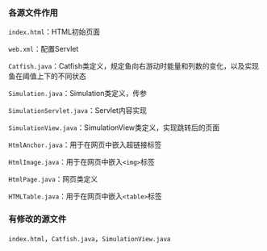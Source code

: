 ### 各源文件作用

`index.html`：HTML初始页面

`web.xml`：配置Servlet

`Catfish.java`：Catfish类定义，规定鱼向右游动时能量和列数的变化，以及实现鱼在阈值上下的不同状态

`Simulation.java`：Simulation类定义，传参

`SimulationServlet.java`：Servlet内容实现

`SimulationView.java`：SimulationView类定义，实现跳转后的页面

`HtmlAnchor.java`：用于在网页中嵌入超链接标签

`HtmlImage.java`：用于在网页中嵌入`<img>`标签

`HtmlPage.java`：网页类定义

`HTMLTable.java`：用于在网页中嵌入`<table>`标签

### 有修改的源文件

`index.html`，`Catfish.java`，`SimulationView.java`